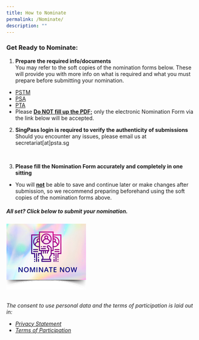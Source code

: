 ```yaml
---
title: How to Nominate
permalink: /Nominate/
description: ""
---
```

### Get Ready to Nominate:

1. **Prepare the required info/documents**<br>
You may refer to the soft copies of the nomination forms below. These will provide you with more info on what is required and what you must prepare before submitting your nomination.
* [PSTM](https://go.gov.sg/pstm-nomination-form-2023)
* [PSA](https://go.gov.sg/psa-nomination-form-2023)
* [PTA](https://go.gov.sg/pta-nomination-form-2023)
* Please <b><u>Do NOT fill up the PDF;</u></b> only the electronic Nomination Form via the link below will be accepted.<br>

2. **SingPass login is required to verify the authenticity of submissions**<br>
Should you encounter any issues, please email us at secretariat[at]psta.sg
<br>

3. **Please fill the Nomination Form accurately and completely in one sitting**<br>
* You will <b><u>not</u></b> be able to save and continue later or make changes after submission, so we recommend preparing beforehand using the soft copies of the nomination forms above. <br>

##### All set? Click below to submit your nomination.
<p><a href="https://go.gov.sg/psta2023-nomination">
<img src="/images/Nominate%20Button/nomination-button2-210x173px.png" alt="Nominate now" style="width:210px;">
</a></p>
<br>
<i>The consent to use personal data and the terms of participation is laid out in:

* [Privacy Statement](https://www.psta.gov.sg/privacy-statement/)
* [Terms of Participation](https://www.psta.gov.sg/terms-of-participation/)